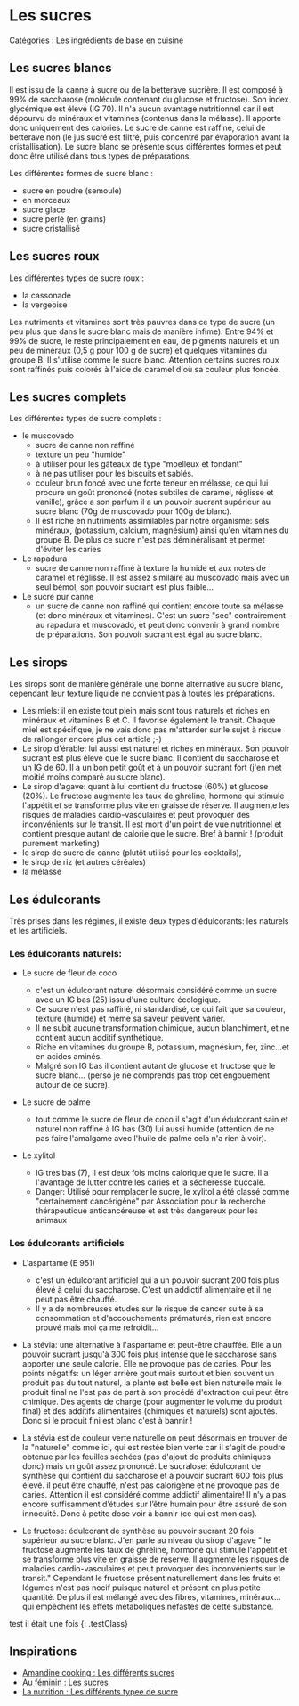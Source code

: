 # Les sucres

Catégories : Les ingrédients de base en cuisine

## Les sucres blancs

Il est issu de la canne à sucre ou de la betterave sucrière.
Il est composé à 99% de saccharose (molécule contenant du glucose et fructose).
Son index glycémique est élevé (IG 70).
Il n'a aucun avantage nutritionnel car il est dépourvu de minéraux et vitamines (contenus dans la mélasse). Il apporte donc uniquement des calories.
Le sucre de canne est raffiné, celui de betterave non (le jus sucré est filtré, puis concentré par évaporation avant la cristallisation).
Le sucre blanc se présente sous différentes formes et peut donc être utilisé dans tous types de préparations.

Les différentes formes de sucre blanc : 

* sucre en poudre (semoule)
* en morceaux
* sucre glace
* sucre perlé (en grains)
* sucre cristallisé

## Les sucres roux

Les différentes types de sucre roux : 

* la cassonade
* la vergeoise

Les nutriments et vitamines sont très pauvres dans ce type de sucre (un peu plus que dans le sucre blanc mais de manière infime).
Entre 94% et 99% de sucre, le reste principalement en eau, de pigments naturels et un peu de minéraux (0,5 g pour 100 g de sucre) et quelques vitamines du groupe B.
Il s'utilise comme le sucre blanc.
Attention certains sucres roux sont raffinés puis colorés à l'aide de caramel d'où sa couleur plus foncée.

## Les sucres complets

Les différentes types de sucre complets :

* le muscovado
  * sucre de canne non raffiné
  * texture un peu "humide"
  * à utiliser pour les gâteaux de type "moelleux et fondant"
  * à ne pas utiliser pour les biscuits et sablés.
  * couleur brun foncé avec une forte teneur en mélasse, ce qui lui procure un goût prononcé (notes subtiles de caramel, réglisse et vanille), grâce a son parfum il a un pouvoir sucrant supérieur au sucre blanc (70g de muscovado pour 100g de blanc).
  * Il est riche en nutriments  assimilables par notre organisme: sels minéraux, (potassium, calcium, magnésium) ainsi qu'en vitamines du groupe B. De plus ce sucre n'est pas déminéralisant et permet d'éviter les caries
* Le rapadura
  * sucre de canne non raffiné à texture la humide et aux notes de caramel et réglisse. Il est assez similaire au muscovado mais avec un seul bémol, son pouvoir sucrant est plus faible...
* Le sucre pur canne
  * un sucre de canne non raffiné qui contient encore toute sa mélasse (et donc minéraux et vitamines). C'est un sucre "sec" contrairement au rapadura et muscovado, et peut donc convenir à grand nombre de préparations. Son pouvoir sucrant est égal au sucre blanc.

## Les sirops

Les sirops sont de manière générale une bonne alternative au sucre blanc, cependant leur texture
liquide ne convient pas à toutes les préparations.

* Les miels: il en existe tout plein mais sont tous naturels et riches en minéraux et vitamines B et C. Il
favorise également le transit. Chaque miel est spécifique, je ne vais donc pas m'attarder sur le sujet à
risque de rallonger encore plus cet article ;-)
* Le sirop d'érable: lui aussi est naturel et riches en minéraux. Son pouvoir sucrant est plus élevé que le
sucre blanc. Il contient du saccharose et un IG de 60. Il a un bon petit goût et à un pouvoir sucrant
fort (j'en met moitié moins comparé au sucre blanc).
* Le sirop d'agave: quant à lui contient du fructose (60%) et glucose (20%). Le fructose augmente les
taux de ghréline, hormone qui stimule l'appétit et se transforme plus vite en graisse de réserve. Il
augmente les risques de maladies cardio-vasculaires et peut provoquer des inconvénients sur le
transit.
Il est mort d'un point de vue nutritionnel et contient presque autant de calorie que le sucre.
Bref à bannir ! (produit purement marketing)
* le sirop de sucre de canne (plutôt utilisé pour les cocktails), 
* le sirop de riz (et autres céréales)
* la mélasse

## Les édulcorants

Très prisés dans les régimes, il existe deux types d'édulcorants: les naturels et les artificiels.

### Les édulcorants naturels:

* Le sucre de fleur de coco
  * c'est un édulcorant naturel désormais considéré comme un sucre avec un IG bas (25) issu d'une culture écologique.
  * Ce sucre n'est pas raffiné, ni standardisé, ce qui fait que sa couleur, texture (humide) et même sa saveur peuvent varier.
  * Il ne subit aucune transformation chimique, aucun blanchiment, et ne contient aucun additif synthétique.
  * Riche en vitamines du groupe B, potassium, magnésium, fer, zinc...et en acides aminés.
  * Malgré son IG bas il contient autant de glucose et fructose que le sucre blanc... (perso je ne comprends pas trop cet engouement autour de ce sucre).

* Le sucre de palme
  * tout comme le sucre de fleur de coco il s'agit d'un édulcorant sain et naturel non raffiné à IG bas (30) lui aussi humide (attention de ne pas faire l'amalgame avec l'huile de palme cela n'a rien à voir).

* Le xylitol
  * IG très bas (7), il est deux fois moins calorique que le sucre. Il a l'avantage de lutter contre les caries et la sécheresse buccale.
  * Danger: Utilisé pour remplacer le sucre, le xylitol a été classé comme "certainement cancérigène" par Association pour la recherche thérapeutique anticancéreuse et est très dangereux pour les animaux

### Les édulcorants artificiels

* L'aspartame (E 951)
  * c'est un édulcorant artificiel qui a un pouvoir sucrant 200 fois plus élevé à celui du saccharose. C'est un addictif alimentaire et il ne peut pas être chauffé.
  * Il y a de nombreuses études sur le risque de cancer suite à sa consommation et d'accouchements prématurés, rien est encore prouvé mais moi ça me refroidit...

* La stévia: une alternative à l'aspartame et peut-être chauffée. Elle a un pouvoir sucrant jusqu'à 300
fois plus intense que le saccharose sans apporter une seule calorie. Elle ne provoque pas de caries.
Pour les points négatifs: un léger arrière gout mais surtout et bien souvent un produit pas du tout
naturel, la plante est belle est bien naturelle mais le produit final ne l'est pas de part à son procédé
d'extraction qui peut être chimique. Des agents de charge (pour augmenter le volume du produit
final) et des additifs alimentaires (chimiques et naturels) sont ajoutés. Donc si le produit fini est blanc
c'est à bannir !
* La stévia est de couleur verte naturelle on peut désormais en trouver de la "naturelle" comme ici, qui
est restée bien verte car il s'agit de poudre obtenue par les feuilles séchées (pas d'ajout de produits
chimiques donc) mais un goût assez prononcé.
Le sucralose: édulcorant de synthèse qui contient du saccharose et à pouvoir sucrant 600 fois plus
élevé. il peut être chauffé, n'est pas calorigène et ne provoque pas de caries.
Attention il est considéré comme addictif alimentaire! Il n’y a pas encore suffisamment d’études sur
l’être humain pour être assuré de son innocuité.
Donc à petite dose voir à bannir (ce qui est mon cas).
* Le fructose: édulcorant de synthèse au pouvoir sucrant 20 fois supérieur au sucre blanc. J'en parle au
niveau du sirop d'agave " le fructose augmente les taux de ghréline, hormone qui stimule l'appétit et
se transforme plus vite en graisse de réserve. Il augmente les risques de maladies cardio-vasculaires
et peut provoquer des inconvénients sur le transit."
Cependant le fructose présent naturellement dans les fruits et légumes n'est pas nocif puisque
naturel et présent en plus petite quantité. De plus il est mélangé avec des fibres, vitamines,
minéraux... qui empêchent les effets métaboliques néfastes de cette substance.

test il était une fois
{: .testClass}


## Inspirations

* [Amandine cooking : Les différents sucres](http://www.amandinecooking.com/les-differents-sucres.html)
* [Au féminin : Les sucres](https://www.aufeminin.com/ingredients/les-sucres-s642315.html)
* [La nutrition : Les différents typee de sucre](https://www.lanutrition.fr/les-differents-types-de-sucres)